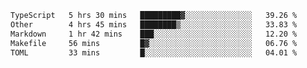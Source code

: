 <!--START_SECTION:waka-->

```txt
TypeScript   5 hrs 30 mins   █████████▓░░░░░░░░░░░░░░░   39.26 %
Other        4 hrs 45 mins   ████████▒░░░░░░░░░░░░░░░░   33.83 %
Markdown     1 hr 42 mins    ███░░░░░░░░░░░░░░░░░░░░░░   12.20 %
Makefile     56 mins         █▓░░░░░░░░░░░░░░░░░░░░░░░   06.76 %
TOML         33 mins         █░░░░░░░░░░░░░░░░░░░░░░░░   04.01 %
```

<!--END_SECTION:waka-->